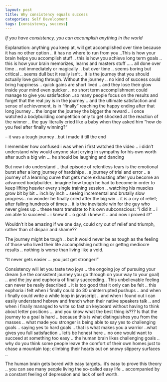 ```yaml
---
layout: post
title: Why consistency equals success
categories: Self Development
tags: [consistency, success]
---
```



*If you have consistency, you can accomplish anything in the world*

Explanation: anything you keep at, will get accomplished over time because it has no other option .. it has no where to run from you ..This is how your brain helps you accomplish stuff .. this is how you achieve long term goals .. this is how your brain memorizes, learns and masters stuff ….. all done over time .. not immediately or magically .. but over time .. seems boring but critical .. seems dull but it really isn’t .. it is the journey that you should actually love going through. Without the journey .. no kind of  success could bring happiness .. quick gains are short lived .. and they lose their glow inside your mind even quicker .. no short term accomplishment could manage to give you satisfaction ..so many people focus on the results and forget that the real joy is in the journey .. and the ultimate satisfaction and sense of achievement, is in “finally” reaching the happy ending after that long journey .. the longer the journey the bigger the reward .. i once watched a bodybuilding competition only to get shocked at the reaction of the winner .. the guy literally cried like a baby when they asked him “how do you feel after finally winning?”

– it was a tough journey ..but i made it till the end

I remember how confused i was when i first watched the video .. i didn’t understand why would anyone start crying in sympathy for his own worth after such a big win … he should be laughing and dancing

But now i do understand .. that episode of relentless tears is the emotional burst after a long journey of hardships .. a journey of trial and error .. a journey of a learning curve that gets more exhausting after you become an advanced bodybuilder.. imagine how tough he had  to become in order to keep lifting heavier every single training session .. watching his muscles grow bit by bit .. inch by inch .. seeing incremental and brutally slow progress.. no wonder he finally cried after the big win .. it is a cry of relief; after failing hundreds of times .. it is the inevitable win for the guy who never gives up .. these tears translate to his own subconscious: “i did it .. i am able to succeed .. i knew it .. o gosh i knew it .. and now i proved it!”

Wouldn’t it be amazing if we one day, could cry out of relief and triumph, rather than of dispair and shame??

The journey might be tough .. but it would never be as tough as the feeling of those who lived their life accomplishing nothing or gettng mediocre results .. nothing is worse than living like a void.

“It never gets easier … you just get stronger!”

 Consistency will let you taste two joys .. the ongoing joy of pursuing your dream (i.e the consistent journey you go through on your way to your goal) .. and the joy and euphoria of finally succeeding.. This unbelievable feeling can never be really described .. it is too good that it only can be felt .. this euphoria i felt when i finally  could do 30 uninterrupted pushups .. and when i finally could write a while loop in javascript .. and when i found out i can easily understand hebrew and french when their native speakers talk .. and when i finally managed to write so fast on keyboard without having to think about letter positions … and you know what the best thing is??? Is that the journey to a goal is hard .. because this is what distinguishes you from the masses .. what made you stronger is being able to say yes to challenging goals .. saying yes to hard goals .. that is what makes you a warrior ..what gives you full satisfaction .. let’s be honest here .. no one would want to succeed at something too easy .. the human brain likes challenging goals .. why do you think some people leave the comfort of their own homes just to chase a mountain top; climbing their hearts out on snowy slippery surfaces ..

The human brain gets bored with easy targets.. it’s easy to prove this theory .. you can see many people living the so-called easy life .. accompanied by a constant feeling of depression and lack of self worth.

